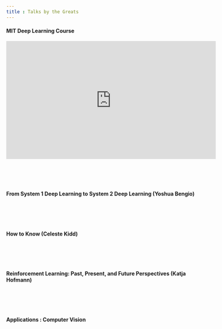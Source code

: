 ```yaml
---
title : Talks by the Greats
---
```



#### MIT Deep Learning Course
<iframe width="560" height="315" src="https://www.youtube.com/embed/videoseries?list=PLuv1FSpHurUdv82YxWZMVTt0YjEI-dAGr" frameborder="0" allow="accelerometer; autoplay; encrypted-media; gyroscope; picture-in-picture" allowfullscreen></iframe>

<br/><br/><br/>

#### From System 1 Deep Learning to System 2 Deep Learning (Yoshua Bengio)
<div id="presentation-embed-38921750"></div>
<script src='https://slideslive.com/embed_presentation.js'></script>
<script>
    embed = new SlidesLiveEmbed('presentation-embed-38921750', {
        presentationId: '38921750',
        autoPlay: false, // change to true to autoplay the embedded presentation
        verticalEnabled: false
    });
</script>

<br/><br/><br/>

#### How to Know (Celeste Kidd)
<div id="presentation-embed-38921495"></div>
<script src='https://slideslive.com/embed_presentation.js'></script>
<script>
    embed = new SlidesLiveEmbed('presentation-embed-38921495', {
        presentationId: '38921495',
        autoPlay: false, // change to true to autoplay the embedded presentation
        verticalEnabled: false
    });
</script>

<br/><br/><br/>

#### Reinforcement Learning: Past, Present, and Future Perspectives (Katja Hofmann)
<div id="presentation-embed-38921493"></div>
<script src='https://slideslive.com/embed_presentation.js'></script>
<script>
    embed = new SlidesLiveEmbed('presentation-embed-38921493', {
        presentationId: '38921493',
        autoPlay: false, // change to true to autoplay the embedded presentation
        verticalEnabled: false
    });
</script>
<br/><br/><br/>

#### Applications : Computer Vision
<div id="presentation-embed-38917639"></div>
<script src='https://slideslive.com/embed_presentation.js'></script>
<script>
    embed = new SlidesLiveEmbed('presentation-embed-38917639', {
        presentationId: '38917639',
        autoPlay: false, // change to true to autoplay the embedded presentation
        verticalEnabled: false
    });
</script>
